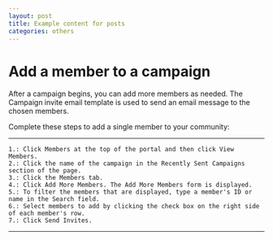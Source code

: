 ```yaml
---
layout: post
title: Example content for posts  
categories: others
---
```


# Add a member to a campaign
After a campaign begins, you can add more members as needed. The Campaign invite email template is used to send an email message to the chosen members.

Complete these steps to add a single member to your community:

---
    1.: Click Members at the top of the portal and then click View Members.
    2.: Click the name of the campaign in the Recently Sent Campaigns section of the page.
    3.: Click the Members tab.
    4.: Click Add More Members. The Add More Members form is displayed.
    5.: To filter the members that are displayed, type a member's ID or name in the Search field.
    6.: Select members to add by clicking the check box on the right side of each member's row.
    7.: Click Send Invites.
---
